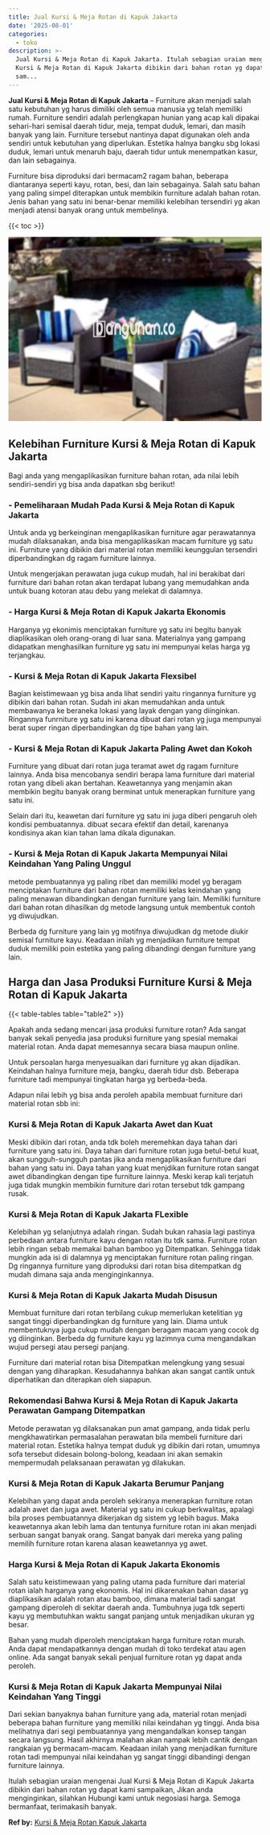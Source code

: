 ```yaml
---
title: Jual Kursi & Meja Rotan di Kapuk Jakarta
date: '2025-08-01'
categories:
  - toko
description: >-
  Jual Kursi & Meja Rotan di Kapuk Jakarta. Itulah sebagian uraian mengenai Jual
  Kursi & Meja Rotan di Kapuk Jakarta dibikin dari bahan rotan yg dapat kami
  sam...
---
```


**Jual Kursi & Meja Rotan di Kapuk Jakarta** – Furniture akan menjadi salah satu kebutuhan yg harus dimiliki oleh semua manusia yg telah memiliki rumah. Furniture sendiri adalah perlengkapan hunian yang acap kali dipakai sehari-hari semisal daerah tidur, meja, tempat duduk, lemari, dan masih banyak yang lain. Furniture tersebut nantinya dapat digunakan oleh anda sendiri untuk kebutuhan yang diperlukan. Estetika halnya bangku sbg lokasi duduk, lemari untuk menaruh baju, daerah tidur untuk menempatkan kasur, dan lain sebagainya.

Furniture bisa diproduksi dari bermacam2 ragam bahan, beberapa diantaranya seperti kayu, rotan, besi, dan lain sebagainya. Salah satu bahan yang paling simpel diterapkan untuk membikin furniture adalah bahan rotan. Jenis bahan yang satu ini benar-benar memiliki kelebihan tersendiri yg akan menjadi atensi banyak orang untuk membelinya.

{{< toc >}}

![Jual Kursi & Meja Rotan di Kapuk Jakarta](/images/kursi-meja-rotan-murah11.png)

## Kelebihan Furniture Kursi & Meja Rotan di Kapuk Jakarta

Bagi anda yang mengaplikasikan furniture bahan rotan, ada nilai lebih sendiri-sendiri yg bisa anda dapatkan sbg berikut!

### \- Pemeliharaan Mudah Pada Kursi & Meja Rotan di Kapuk Jakarta

Untuk anda yg berkeinginan mengaplikasikan furniture agar perawatannya mudah dilaksanakan, anda bisa mengaplikasikan macam furniture yg satu ini. Furniture yang dibikin dari material rotan memiliki keunggulan tersendiri diperbandingkan dg ragam furniture lainnya.

Untuk mengerjakan perawatan juga cukup mudah, hal ini berakibat dari furniture dari bahan rotan akan terdapat lubang yang memudahkan anda untuk buang kotoran atau debu yang melekat di dalamnya.

### \- Harga Kursi & Meja Rotan di Kapuk Jakarta Ekonomis

Harganya yg ekonimis menciptakan furniture yg satu ini begitu banyak diaplikasikan oleh orang-orang di luar sana. Materialnya yang gampang didapatkan menghasilkan furniture yg satu ini mempunyai kelas harga yg terjangkau.

### \- Kursi & Meja Rotan di Kapuk Jakarta Flexsibel

Bagian keistimewaan yg bisa anda lihat sendiri yaitu ringannya furniture yg dibikin dari bahan rotan. Sudah ini akan memudahkan anda untuk membawanya ke beraneka lokasi yang layak dengan yang diinginkan. Ringannya funrniture yg satu ini karena dibuat dari rotan yg juga mempunyai berat super ringan diperbandingkan dg tipe bahan yang lain.

### \- Kursi & Meja Rotan di Kapuk Jakarta Paling Awet dan Kokoh

Furniture yang dibuat dari rotan juga teramat awet dg ragam furniture lainnya. Anda bisa mencobanya sendiri berapa lama furniture dari material rotan yang dibeli akan bertahan. Keawetannya yang menjamin akan membikin begitu banyak orang berminat untuk menerapkan furniture yang satu ini.

Selain dari itu, keawetan dari furniture yg satu ini juga diberi pengaruh oleh kondisi pembuatannya. dibuat secara efektif dan detail, karenanya kondisinya akan kian tahan lama dikala digunakan.

### \- Kursi & Meja Rotan di Kapuk Jakarta Mempunyai Nilai Keindahan Yang Paling Unggul

metode pembuatannya yg paling ribet dan memiliki model yg beragam menciptakan furniture dari bahan rotan memiliki kelas keindahan yang paling menawan dibandingkan dengan furniture yang lain. Memiliki furniture dari bahan rotan dihasilkan dg metode langsung untuk membentuk contoh yg diwujudkan.

Berbeda dg furniture yang lain yg motifnya diwujudkan dg metode diukir semisal furniture kayu. Keadaan inilah yg menjadikan furniture tempat duduk memiliki poin estetika yang paling dibandingi dengan furniture yang lain.

## Harga dan Jasa Produksi Furniture Kursi & Meja Rotan di Kapuk Jakarta

{{< table-tables table="table2" >}}

Apakah anda sedang mencari jasa produksi furniture rotan? Ada sangat banyak sekali penyedia jasa produksi furniture yang spesial memakai material rotan. Anda dapat memesannya secara biasa maupun online.

Untuk persoalan harga menyesuaikan dari furniture yg akan dijadikan. Keindahan halnya furniture meja, bangku, daerah tidur dsb. Beberapa furniture tadi mempunyai tingkatan harga yg berbeda-beda.

Adapun nilai lebih yg bisa anda peroleh apabila membuat furniture dari material rotan sbb ini:

### Kursi & Meja Rotan di Kapuk Jakarta Awet dan Kuat

Meski dibikin dari rotan, anda tdk boleh meremehkan daya tahan dari furniture yang satu ini. Daya tahan dari furniture rotan juga betul-betul kuat, akan sungguh-sungguh pantas jika anda mengaplikasikan furniture dari bahan yang satu ini. Daya tahan yang kuat menjdikan furniture rotan sangat awet dibandingkan dengan tipe furniture lainnya. Meski kerap kali terjatuh juga tidak mungkin membikin furniture dari rotan tersebut tdk gampang rusak.

### Kursi & Meja Rotan di Kapuk Jakarta FLexible

Kelebihan yg selanjutnya adalah ringan. Sudah bukan rahasia lagi pastinya perbedaan antara furniture kayu dengan rotan itu tdk sama. Furniture rotan lebih ringan sebab memakai bahan bamboo yg Ditempatkan. Sehingga tidak mungkin ada isi di dalamnya yg menciptakan furniture rotan paling ringan. Dg ringannya furniture yang diproduksi dari rotan bisa ditempatkan dg mudah dimana saja anda menginginkannya.

### Kursi & Meja Rotan di Kapuk Jakarta Mudah Disusun

Membuat furniture dari rotan terbilang cukup memerlukan ketelitian yg sangat tinggi diperbandingkan dg furniture yang lain. Diama untuk membentuknya juga cukup mudah dengan beragam macam yang cocok dg yg diinginkan. Berbeda dg furniture kayu yg lazimnya cuma mengandalkan wujud persegi atau persegi panjang.

Furniture dari material rotan bisa Ditempatkan melengkung yang sesuai dengan yang diharapkan. Kesudahannya bahkan akan sangat cantik untuk diperhatikan dan diterapkan oleh siapapun.

### Rekomendasi Bahwa Kursi & Meja Rotan di Kapuk Jakarta Perawatan Gampang Ditempatkan

Metode perawatan yg dilaksanakan pun amat gampang, anda tidak perlu mengkhawatirkan permasalahan perawatan bila membeli furniture dari material rotan. Estetika halnya tempat duduk yg dibikin dari rotan, umumnya sofa tersebut didesain bolong-bolong, keadaan ini akan semakin mempermudah pelaksanaan perawatan yg dilakukan.

### Kursi & Meja Rotan di Kapuk Jakarta Berumur Panjang

Kelebihan yang dapat anda peroleh sekiranya menerapkan furniture rotan adalah awet dan juga awet. Material yg satu ini cukup berkwalitas, apalagi bila proses pembuatannya dikerjakan dg sistem yg lebih bagus. Maka keawetannya akan lebih lama dan tentunya furniture rotan ini akan menjadi serbuan sangat banyak orang. Sangat banyak dari mereka yang paling memilih furniture rotan karena alasan keawetannya yg awet.

### Harga Kursi & Meja Rotan di Kapuk Jakarta Ekonomis

Salah satu keistimewaan yang paling utama pada furniture dari material rotan ialah harganya yang ekonomis. Hal ini dikarenakan bahan dasar yg diaplikasikan adalah rotan atau bamboo, dimana material tadi sangat gampang diperoleh di sekitar daerah anda. Tumbuhnya juga tdk seperti kayu yg membutuhkan waktu sangat panjang untuk menjadikan ukuran yg besar.

Bahan yang mudah diperoleh menciptakan harga furniture rotan murah. Anda dapat mendapatkannya dengan mudah di toko terdekat atau agen online. Ada sangat banyak sekali penjual furniture rotan yg dapat anda peroleh.

### Kursi & Meja Rotan di Kapuk Jakarta Mempunyai Nilai Keindahan Yang Tinggi

Dari sekian banyaknya bahan furniture yang ada, material rotan menjadi beberapa bahan furniture yang memiliki nilai keindahan yg tinggi. Anda bisa melihatnya dari segi pembuatannya yang mengandalkan konsep tangan secara langsung. Hasil akhirnya malahan akan nampak lebih cantik dengan rangkaian yg bermacam-macam. Keadaan inilah yang menjadikan furniture rotan tadi mempunyai nilai keindahan yg sangat tinggi dibandingi dengan furniture lainnya.

Itulah sebagian uraian mengenai Jual Kursi & Meja Rotan di Kapuk Jakarta dibikin dari bahan rotan yg dapat kami sampaikan, Jikan anda menginginkan, silahkan Hubungi kami untuk negosiasi harga. Semoga bermanfaat, terimakasih banyak.

**Ref by:** [Kursi & Meja Rotan Kapuk Jakarta](https://id.wikipedia.org/wiki/Kursi)

